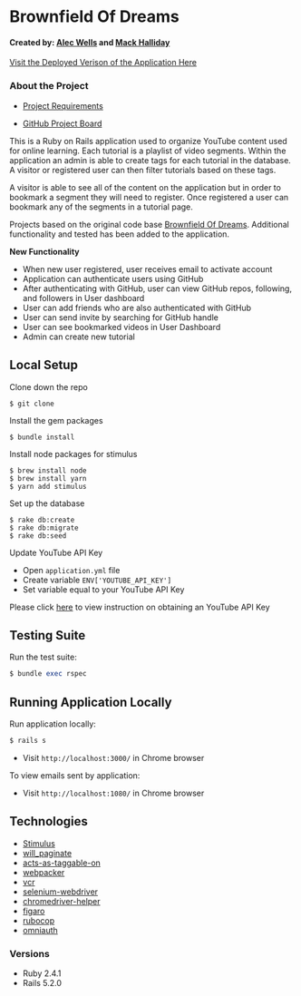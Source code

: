 # Brownfield Of Dreams
#### Created by: [Alec Wells](https://github.com/alect47) and [Mack Halliday](https://github.com/MackHalliday)

[Visit the Deployed Verison of the Application Here](https://warm-oasis-92262.herokuapp.com/)

### About the Project

* [Project Requirements](https://github.com/turingschool-examples/brownfield-of-dreams)

* [GitHub Project Board](https://github.com/MackHalliday/brownfield-of-dreams/projects/1)

This is a Ruby on Rails application used to organize YouTube content used for online learning. Each tutorial is a playlist of video segments. Within the application an admin is able to create tags for each tutorial in the database. A visitor or registered user can then filter tutorials based on these tags.

A visitor is able to see all of the content on the application but in order to bookmark a segment they will need to register. Once registered a user can bookmark any of the segments in a tutorial page.

Projects based on the original code base [Brownfield Of Dreams](https://github.com/turingschool-examples/brownfield-of-dreams). Additional functionality and tested has been added to the application. 

**New Functionality** 
- When new user registered, user receives email to activate account 
- Application can authenticate users using GitHub
- After authenticating with GitHub, user can view GitHub repos, following, and followers in User dashboard
- User can add friends who are also authenticated with GitHub
- User can send invite by searching for GitHub handle 
- User can see bookmarked videos in User Dashboard 
- Admin can create new tutorial 

## Local Setup

Clone down the repo
```
$ git clone
```

Install the gem packages
```
$ bundle install
```

Install node packages for stimulus
```
$ brew install node
$ brew install yarn
$ yarn add stimulus
```

Set up the database
```
$ rake db:create
$ rake db:migrate
$ rake db:seed
```

Update YouTube API Key 
- Open `application.yml` file
- Create variable `ENV['YOUTUBE_API_KEY']`
- Set variable equal to your YouTube API Key

Please click [here](https://developers.google.com/youtube/v3/getting-started) to view instruction on obtaining an YouTube API Key

## Testing Suite
Run the test suite:
```ruby
$ bundle exec rspec
```

## Running Application Locally 
Run application locally:
```ruby
$ rails s
```
- Visit `http://localhost:3000/` in Chrome browser 

To view emails sent by application: 
- Visit `http://localhost:1080/` in Chrome browser

## Technologies
* [Stimulus](https://github.com/stimulusjs/stimulus)
* [will_paginate](https://github.com/mislav/will_paginate)
* [acts-as-taggable-on](https://github.com/mbleigh/acts-as-taggable-on)
* [webpacker](https://github.com/rails/webpacker)
* [vcr](https://github.com/vcr/vcr)
* [selenium-webdriver](https://www.seleniumhq.org/docs/03_webdriver.jsp)
* [chromedriver-helper](http://chromedriver.chromium.org/)
* [figaro](https://github.com/laserlemon/figaro)
* [rubocop](https://github.com/rubocop-hq/rubocop)
* [omniauth](https://github.com/omniauth/omniauth)

### Versions
* Ruby 2.4.1
* Rails 5.2.0
